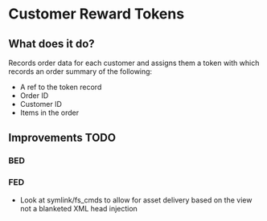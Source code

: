 # Customer Reward Tokens  

## What does it do?  

Records order data for each customer and assigns them a token with which records an order summary of the following:

* A ref to the token record 
* Order ID
* Customer ID
* Items in the order

## Improvements TODO

### BED

### FED
* Look at symlink/fs_cmds to allow for asset delivery based on the view not a blanketed XML head injection
